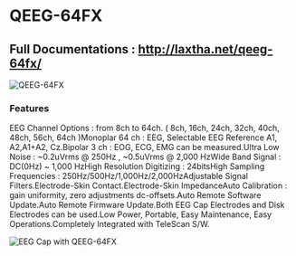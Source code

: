 # QEEG-64FX
## Full Documentations : http://laxtha.net/qeeg-64fx/

![QEEG-64FX](http://laxtha.net/wp-content/uploads/2017/03/Featured_QEEG-64FX_600x600.jpg)
### Features
EEG Channel Options : from 8ch to 64ch. ( 8ch, 16ch, 24ch, 32ch, 40ch, 48ch, 56ch, 64ch )Monoplar 64 ch : EEG, Selectable EEG Reference A1, A2,A1+A2, Cz.Bipolar 3 ch : EOG, ECG, EMG can be measured.Ultra Low Noise : ~0.2uVrms @ 250Hz , ~0.5uVrms @ 2,000 HzWide Band Signal : DC(0Hz) ~ 1,000 HzHigh Resolution Digitizing : 24bitsHigh Sampling Frequencies : 250Hz/500Hz/1,000Hz/2,000HzAdjustable Signal Filters.Electrode-Skin Contact.Electrode-Skin ImpedanceAuto Calibration : gain uniformity, zero adjustments dc-offsets.Auto Remote Software Update.Auto Remote Firmware Update.Both EEG Cap Electrodes and Disk Electrodes can be used.Low Power, Portable, Easy Maintenance, Easy Operations.Completely Integrated with TeleScan S/W.


![EEG Cap with QEEG-64FX](http://laxtha.net/wp-content/uploads/2018/01/EEGCap_QEEG-64FX_Connection_780x780.png)
